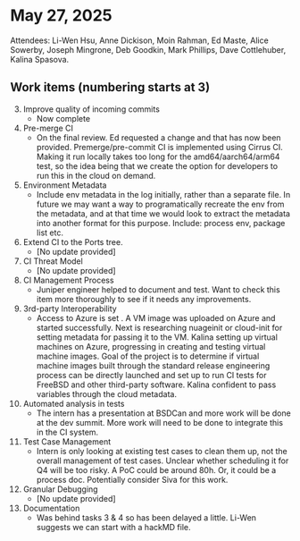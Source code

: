 # May 27, 2025

Attendees: Li-Wen Hsu, Anne Dickison, Moin Rahman, Ed Maste, Alice Sowerby, Joseph Mingrone, Deb Goodkin, Mark Phillips,  Dave Cottlehuber, Kalina Spasova.

## Work items (numbering starts at 3\)

3. Improve quality of incoming commits  
   * Now complete  
4. Pre-merge CI  
   * On the final review. Ed requested a change and that has now been provided. Premerge/pre-commit CI is implemented using Cirrus CI. Making it run locally takes too long for the amd64/aarch64/arm64 test, so the idea being that we create the option for developers to run this in the cloud on demand.  
5. Environment Metadata  
   * Include env metadata in the log initially, rather than a separate file. In future we may want a way to programatically recreate the env from the metadata, and at that time we would look to extract the metadata into another format for this purpose. Include: process env, package list etc.  
6. Extend CI to the Ports tree.  
   * \[No update provided\]  
7. CI Threat Model  
   * \[No update provided\]  
8. CI Management Process  
   * Juniper engineer helped to document and test. Want to check this item more thoroughly to see if it needs any improvements.  
9. 3rd-party Interoperability  
   * Access to Azure is set . A VM image was uploaded on Azure and started successfully. Next is researching nuageinit or cloud-init for setting metadata for passing it to the VM. Kalina setting up virtual machines on Azure, progressing in creating and testing virtual machine images. Goal of the project is to determine if virtual machine images built through the standard release engineering process can be directly launched and set up to run CI tests for FreeBSD and other third-party software. Kalina confident to pass variables through the cloud metadata.  
10. Automated analysis in tests  
    * The intern has a presentation at BSDCan and more work will be done at the dev summit. More work will need to be done to integrate this in the CI system.  
11. Test Case Management  
    * Intern is only looking at existing test cases to clean them up, not the overall management of test cases. Unclear whether scheduling it for Q4 will be too risky. A PoC could be around 80h. Or, it could be a process doc. Potentially consider Siva for this work.  
12. Granular Debugging  
    * \[No update provided\]  
13. Documentation  
    * Was behind tasks 3 & 4 so has been delayed a little. Li-Wen suggests we can start with a hackMD file.